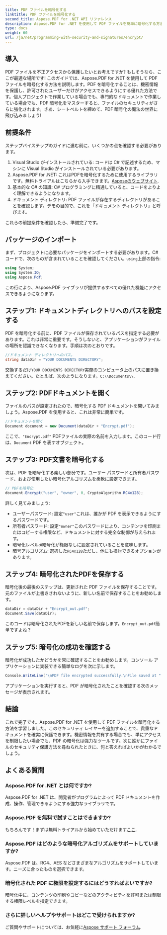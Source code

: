 ```yaml
---
title: PDF ファイルを暗号化する
linktitle: PDF ファイルを暗号化する
second_title: Aspose.PDF for .NET API リファレンス
description: Aspose.PDF for .NET を使用して PDF ファイルを簡単に暗号化する方法を学びます。簡単なステップバイステップ ガイドで機密情報を保護します。
type: docs
weight: 60
url: /ja/net/programming-with-security-and-signatures/encrypt/
---
```

## 導入

PDF ファイルを不正アクセスから保護したいとお考えですか? もしそうなら、ここが最適な場所です! このガイドでは、Aspose.PDF for .NET を使用して PDF ファイルを暗号化する方法を説明します。PDF を暗号化することは、機密情報を保護し、許可されたユーザーだけがアクセスできるようにする優れた方法です。個人プロジェクトで作業している場合でも、専門的なドキュメントで作業している場合でも、PDF 暗号化をマスターすると、ファイルのセキュリティがさらに強化されます。さあ、シートベルトを締めて、PDF 暗号化の魔法の世界に飛び込みましょう!

## 前提条件

ステップバイステップのガイドに進む前に、いくつかの点を確認する必要があります。

1. Visual Studio がインストールされている: コードは C# で記述するため、マシンに Visual Studio がインストールされている必要があります。
2.  Aspose.PDF for .NET: これはPDFを暗号化するために使用するライブラリです。無料トライアルはこちらから入手できます。[Asposeのウェブサイト](https://releases.aspose.com/).
3. 基本的な C# の知識: C# プログラミングに精通していると、コードをよりよく理解できるようになります。
4. ドキュメント ディレクトリ: PDF ファイルが存在するディレクトリがあることを確認します。デモの目的で、これを「ドキュメント ディレクトリ」と呼びます。

これらの前提条件を確認したら、準備完了です。

## パッケージのインポート

まず、プロジェクトに必要なパッケージをインポートする必要があります。C#コードで、次のものが含まれていることを確認してください。`using`上部の指令:

```csharp
using System;
using System.IO;
using Aspose.Pdf;
```

この行により、Aspose.PDF ライブラリが提供するすべての優れた機能にアクセスできるようになります。

## ステップ1: ドキュメントディレクトリへのパスを設定する

PDF を暗号化する前に、PDF ファイルが保存されているパスを指定する必要があります。これは非常に重要です。そうしないと、アプリケーションがファイルの場所を認識できなくなります。手順は次のとおりです。

```csharp
//ドキュメント ディレクトリへのパス。
string dataDir = "YOUR DOCUMENTS DIRECTORY";
```

交換するだけ`YOUR DOCUMENTS DIRECTORY`実際のコンピュータ上のパスに置き換えてください。たとえば、次のようになります。`C:\\Documents\\`.

## ステップ2: PDFドキュメントを開く

ファイルのパスが設定されたので、暗号化する PDF ドキュメントを開いてみましょう。Aspose.PDF を使用すると、これは非常に簡単です。

```csharp
//ドキュメントを開く
Document document = new Document(dataDir + "Encrypt.pdf");
```

ここで、`"Encrypt.pdf"` PDFファイルの実際の名前を入力します。このコード行は、`Document` PDF を表すオブジェクト。

## ステップ3: PDF文書を暗号化する

次は、PDF を暗号化する楽しい部分です。ユーザー パスワードと所有者パスワード、および使用したい暗号化アルゴリズムを柔軟に設定できます。

```csharp
// PDFを暗号化
document.Encrypt("user", "owner", 0, CryptoAlgorithm.RC4x128);
```

詳しく見てみましょう:
- ユーザーパスワード: 設定`"user"`これは、誰かが PDF を表示できるようにするパスワードです。
- 所有者パスワード: 設定`"owner"`このパスワードにより、コンテンツを印刷またはコピーする権限など、ドキュメントに対する完全な制御が与えられます。
- 暗号化レベル:`0`暗号化が権限なしに設定されていることを意味します。
- 暗号アルゴリズム: 選択した`RC4x128`ただし、他にも検討できるオプションがあります。

## ステップ4: 暗号化されたPDFを保存する

暗号化後の最後のステップは、更新された PDF ファイルを保存することです。元のファイルが上書きされないように、新しい名前で保存することをお勧めします。

```csharp
dataDir = dataDir + "Encrypt_out.pdf";
document.Save(dataDir);
```

このコードは暗号化されたPDFを新しい名前で保存します。`Encrypt_out.pdf`簡単ですよね？

## ステップ5: 暗号化の成功を確認する

暗号化が成功したかどうかを常に確認することをお勧めします。コンソール アプリケーションに実装できる簡単なログを次に示します。

```csharp
Console.WriteLine("\nPDF file encrypted successfully.\nFile saved at " + dataDir);
```

アプリケーションを実行すると、PDF が暗号化されたことを確認する次のメッセージが表示されます。

## 結論

これで完了です。Aspose.PDF for .NET を使用して PDF ファイルを暗号化する方法を学習しました。このセキュリティ レイヤーを追加することで、貴重なドキュメントを確実に保護できます。機密情報を共有する場合でも、単にアクセスを制限したい場合でも、PDF の暗号化は強力なツールです。次に誰かにファイルのセキュリティ保護方法を尋ねられたときに、何と答えればよいかがわかるでしょう。

## よくある質問

### Aspose.PDF for .NET とは何ですか?
Aspose.PDF for .NET は、開発者がプログラムによって PDF ドキュメントを作成、操作、管理できるようにする強力なライブラリです。

### Aspose.PDF を無料で試すことはできますか?
もちろんです！まずは無料トライアルから始めていただけます[ここ](https://releases.aspose.com/).

### Aspose.PDF はどのような暗号化アルゴリズムをサポートしていますか?
Aspose.PDF は、RC4、AES などさまざまなアルゴリズムをサポートしています。ニーズに合ったものを選択できます。

### 暗号化された PDF に権限を設定するにはどうすればよいですか?
暗号化中に、コンテンツの印刷やコピーなどのアクティビティを許可または制限する権限レベルを指定できます。

### さらに詳しいヘルプやサポートはどこで受けられますか?
ご質問やサポートについては、お気軽に[Aspose サポート フォーラム](https://forum.aspose.com/c/pdf/10).